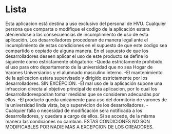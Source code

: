 # Lista
Esta aplicacion está destina a uso exclusivo  del personal de HVU. 
Cualquier persona que comparta o modifique el codigo de la aplicación estara ateniendose a las consecuencias de incumplimiento de uso de esta  aplicación.
Los desarrolladores procederan de manera legal ante el incumplimiento de estas condiciones en el supuesto de que este codigo sea compartido o copiado de alguna manera.
En el supuesto de que los desarrolladores deseen aplicar el uso de este producto se define lo siguiente como estrictamente obligatorio:
-Queda estrictamente prohibido el uso para otro departamento de la universidad que  no sea Hogar de Varones Universiarios y el alumnado masculino interno.
-El mantenimiento de la aplicacion estara supervisado y dirigido estrictamente por los desarrolladores. SIN EXCEPCION.
-El mal uso de la aplicación supone una infraccion directa al objetivo principal de esta aplicacion, por lo cual los desarrolladorespodran tomar medidas que se consideren adecuadas por ellos.
-El producto queda unicamente para uso del dormitorio de varones de la universidad linda vista, bajo supervicion de los desarrolladores.
-Cualquier falla o necesidad de modificación sera notificada a los desarrolladores, y quedara a cargo de ellos. Si se accede, de la misma manera las condiciones no cambian.
ESTAS CONDICIONES NO SON MODIFICABLES POR NADIE MAS A EXCEPCION DE LOS CREADORES.
